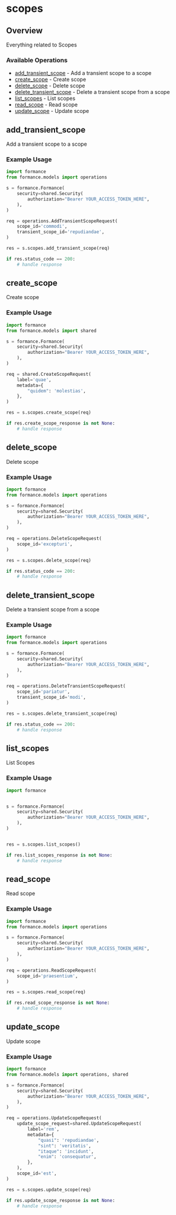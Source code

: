 # scopes

## Overview

Everything related to Scopes

### Available Operations

* [add_transient_scope](#add_transient_scope) - Add a transient scope to a scope
* [create_scope](#create_scope) - Create scope
* [delete_scope](#delete_scope) - Delete scope
* [delete_transient_scope](#delete_transient_scope) - Delete a transient scope from a scope
* [list_scopes](#list_scopes) - List scopes
* [read_scope](#read_scope) - Read scope
* [update_scope](#update_scope) - Update scope

## add_transient_scope

Add a transient scope to a scope

### Example Usage

```python
import formance
from formance.models import operations

s = formance.Formance(
    security=shared.Security(
        authorization="Bearer YOUR_ACCESS_TOKEN_HERE",
    ),
)

req = operations.AddTransientScopeRequest(
    scope_id='commodi',
    transient_scope_id='repudiandae',
)

res = s.scopes.add_transient_scope(req)

if res.status_code == 200:
    # handle response
```

## create_scope

Create scope

### Example Usage

```python
import formance
from formance.models import shared

s = formance.Formance(
    security=shared.Security(
        authorization="Bearer YOUR_ACCESS_TOKEN_HERE",
    ),
)

req = shared.CreateScopeRequest(
    label='quae',
    metadata={
        "quidem": 'molestias',
    },
)

res = s.scopes.create_scope(req)

if res.create_scope_response is not None:
    # handle response
```

## delete_scope

Delete scope

### Example Usage

```python
import formance
from formance.models import operations

s = formance.Formance(
    security=shared.Security(
        authorization="Bearer YOUR_ACCESS_TOKEN_HERE",
    ),
)

req = operations.DeleteScopeRequest(
    scope_id='excepturi',
)

res = s.scopes.delete_scope(req)

if res.status_code == 200:
    # handle response
```

## delete_transient_scope

Delete a transient scope from a scope

### Example Usage

```python
import formance
from formance.models import operations

s = formance.Formance(
    security=shared.Security(
        authorization="Bearer YOUR_ACCESS_TOKEN_HERE",
    ),
)

req = operations.DeleteTransientScopeRequest(
    scope_id='pariatur',
    transient_scope_id='modi',
)

res = s.scopes.delete_transient_scope(req)

if res.status_code == 200:
    # handle response
```

## list_scopes

List Scopes

### Example Usage

```python
import formance


s = formance.Formance(
    security=shared.Security(
        authorization="Bearer YOUR_ACCESS_TOKEN_HERE",
    ),
)


res = s.scopes.list_scopes()

if res.list_scopes_response is not None:
    # handle response
```

## read_scope

Read scope

### Example Usage

```python
import formance
from formance.models import operations

s = formance.Formance(
    security=shared.Security(
        authorization="Bearer YOUR_ACCESS_TOKEN_HERE",
    ),
)

req = operations.ReadScopeRequest(
    scope_id='praesentium',
)

res = s.scopes.read_scope(req)

if res.read_scope_response is not None:
    # handle response
```

## update_scope

Update scope

### Example Usage

```python
import formance
from formance.models import operations, shared

s = formance.Formance(
    security=shared.Security(
        authorization="Bearer YOUR_ACCESS_TOKEN_HERE",
    ),
)

req = operations.UpdateScopeRequest(
    update_scope_request=shared.UpdateScopeRequest(
        label='rem',
        metadata={
            "quasi": 'repudiandae',
            "sint": 'veritatis',
            "itaque": 'incidunt',
            "enim": 'consequatur',
        },
    ),
    scope_id='est',
)

res = s.scopes.update_scope(req)

if res.update_scope_response is not None:
    # handle response
```
